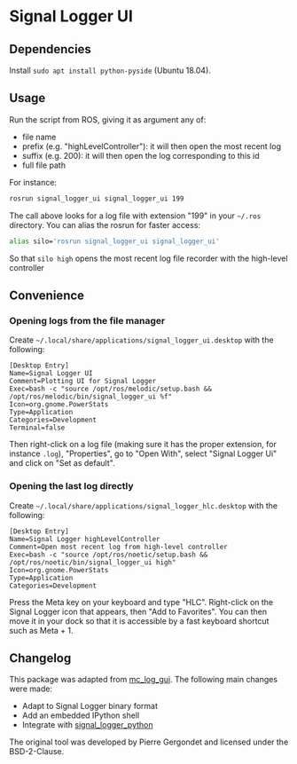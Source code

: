# Signal Logger UI

## Dependencies

Install ``sudo apt install python-pyside`` (Ubuntu 18.04).

## Usage

Run the script from ROS, giving it as argument any of:

- file name
- prefix (e.g. "highLevelController"): it will then open the most recent log
- suffix (e.g. 200): it will then open the log corresponding to this id
- full file path

For instance:

```bash
rosrun signal_logger_ui signal_logger_ui 199
```

The call above looks for a log file with extension "199" in your ``~/.ros``
directory. You can alias the rosrun for faster access:

```bash
alias silo='rosrun signal_logger_ui signal_logger_ui'
```

So that ``silo high`` opens the most recent log file recorder with the
high-level controller

## Convenience

### Opening logs from the file manager

Create ``~/.local/share/applications/signal_logger_ui.desktop`` with the
following:

```
[Desktop Entry]
Name=Signal Logger UI
Comment=Plotting UI for Signal Logger
Exec=bash -c "source /opt/ros/melodic/setup.bash && /opt/ros/melodic/bin/signal_logger_ui %f"
Icon=org.gnome.PowerStats
Type=Application
Categories=Development
Terminal=false
```

Then right-click on a log file (making sure it has the proper extension, for
instance ``.log``), "Properties", go to "Open With", select "Signal Logger Ui"
and click on "Set as default".

### Opening the last log directly

Create ``~/.local/share/applications/signal_logger_hlc.desktop`` with the
following:

```
[Desktop Entry]
Name=Signal Logger highLevelController
Comment=Open most recent log from high-level controller
Exec=bash -c "source /opt/ros/noetic/setup.bash && /opt/ros/noetic/bin/signal_logger_ui high"
Icon=org.gnome.PowerStats
Type=Application
Categories=Development
```

Press the Meta key on your keyboard and type "HLC". Right-click on the Signal
Logger icon that appears, then "Add to Favorites". You can then move it in your
dock so that it is accessible by a fast keyboard shortcut such as Meta + 1.

## Changelog

This package was adapted from [mc\_log\_gui](https://github.com/jrl-umi3218/mc_rtc/tree/v1.1.0/utils/mc_log_gui). The following main changes were made:

- Adapt to Signal Logger binary format
- Add an embedded IPython shell
- Integrate with [signal\_logger\_python](https://github.com/ANYbotics/signal_logger/tree/master/signal_logger_python)

The original tool was developed by Pierre Gergondet and licensed under the BSD-2-Clause.
